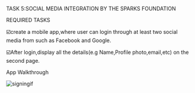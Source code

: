 TASK 5:SOCIAL MEDIA INTEGRATION BY THE SPARKS FOUNDATION

REQUIRED TASKS

☑️create a mobile app,where user can login through at least two social media from such as Facebook and Google.

☑️After login,display all the details(e.g Name,Profile photo,email,etc) on the second page.

App Walkthrough

![signingif](https://user-images.githubusercontent.com/93065948/166951190-2065309a-b4d8-454c-b876-1bc3dbe38d20.gif)
